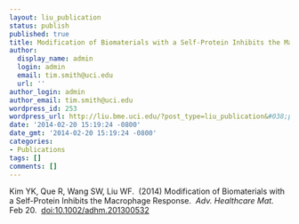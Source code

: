 ```yaml
---
layout: liu_publication
status: publish
published: true
title: Modification of Biomaterials with a Self-Protein Inhibits the Macrophage Response
author:
  display_name: admin
  login: admin
  email: tim.smith@uci.edu
  url: ''
author_login: admin
author_email: tim.smith@uci.edu
wordpress_id: 253
wordpress_url: http://liu.bme.uci.edu/?post_type=liu_publication&#038;p=253
date: '2014-02-20 15:19:24 -0800'
date_gmt: '2014-02-20 15:19:24 -0800'
categories:
- Publications
tags: []
comments: []
---
```

<p class="p1"><span class="s1">Kim YK, Que R, Wang SW, Liu WF.</span> &nbsp;(2014) Modification of Biomaterials with a Self-Protein Inhibits the Macrophage Response.&nbsp; <i>Adv. Healthcare Mat.&nbsp; </i>Feb 20. &nbsp;<a href="http://dx.doi.org/10.1002/adhm.201300532">doi:10.1002/adhm.201300532</a></p></p>
